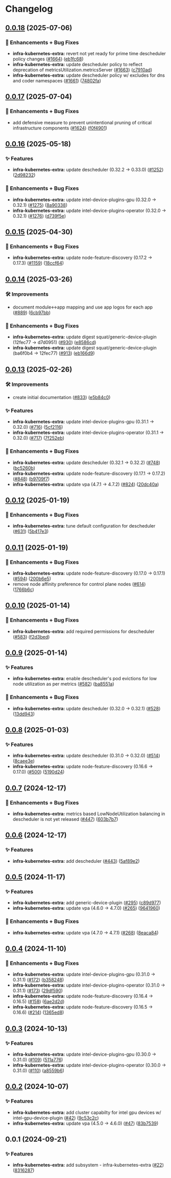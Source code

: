 # Changelog

## [0.0.18](https://github.com/ppat/homelab-ops-kubernetes-apps/compare/infra-kubernetes-extra-v0.0.17...infra-kubernetes-extra-v0.0.18) (2025-07-06)


### 🚀 Enhancements + Bug Fixes

* **infra-kubernetes-extra:** revert not yet ready for prime time descheduler policy changes ([#1664](https://github.com/ppat/homelab-ops-kubernetes-apps/issues/1664)) ([eb1fc68](https://github.com/ppat/homelab-ops-kubernetes-apps/commit/eb1fc6865bee76694a6067108d47390b37f2f9e0))
* **infra-kubernetes-extra:** update descheduler policy to reflect deprecation of metricsUtilization.metricsServer ([#1663](https://github.com/ppat/homelab-ops-kubernetes-apps/issues/1663)) ([c7910ad](https://github.com/ppat/homelab-ops-kubernetes-apps/commit/c7910adc2d276fcf502395734d69e965fe092cfa))
* **infra-kubernetes-extra:** update descheduler policy w/ excludes for dns and coder namespaces ([#1661](https://github.com/ppat/homelab-ops-kubernetes-apps/issues/1661)) ([74802fa](https://github.com/ppat/homelab-ops-kubernetes-apps/commit/74802fa4db985ff009d219b9fa3900494e2e12e0))

## [0.0.17](https://github.com/ppat/homelab-ops-kubernetes-apps/compare/infra-kubernetes-extra-v0.0.16...infra-kubernetes-extra-v0.0.17) (2025-07-04)


### 🚀 Enhancements + Bug Fixes

* add defensive measure to prevent unintentional pruning of critical infrastructure components ([#1624](https://github.com/ppat/homelab-ops-kubernetes-apps/issues/1624)) ([f0f4901](https://github.com/ppat/homelab-ops-kubernetes-apps/commit/f0f4901cbab8f0f98876f5c881a823b96736d4b4))

## [0.0.16](https://github.com/ppat/homelab-ops-kubernetes-apps/compare/infra-kubernetes-extra-v0.0.15...infra-kubernetes-extra-v0.0.16) (2025-05-18)


### ✨ Features

* **infra-kubernetes-extra:** update descheduler (0.32.2 -&gt; 0.33.0) ([#1252](https://github.com/ppat/homelab-ops-kubernetes-apps/issues/1252)) ([2d98232](https://github.com/ppat/homelab-ops-kubernetes-apps/commit/2d98232aa21d0daeb3bb6408cf0d49ec25925479))


### 🚀 Enhancements + Bug Fixes

* **infra-kubernetes-extra:** update intel-device-plugins-gpu (0.32.0 -&gt; 0.32.1) ([#1275](https://github.com/ppat/homelab-ops-kubernetes-apps/issues/1275)) ([8a90338](https://github.com/ppat/homelab-ops-kubernetes-apps/commit/8a90338c657b96e5f3c4a3346d8e6dcb8fc59e4a))
* **infra-kubernetes-extra:** update intel-device-plugins-operator (0.32.0 -&gt; 0.32.1) ([#1276](https://github.com/ppat/homelab-ops-kubernetes-apps/issues/1276)) ([d739f5e](https://github.com/ppat/homelab-ops-kubernetes-apps/commit/d739f5ea10fee21b2f7c70602bc8c0fa31040b2e))

## [0.0.15](https://github.com/ppat/homelab-ops-kubernetes-apps/compare/infra-kubernetes-extra-v0.0.14...infra-kubernetes-extra-v0.0.15) (2025-04-30)


### 🚀 Enhancements + Bug Fixes

* **infra-kubernetes-extra:** update node-feature-discovery (0.17.2 -&gt; 0.17.3) ([#1159](https://github.com/ppat/homelab-ops-kubernetes-apps/issues/1159)) ([18ccf64](https://github.com/ppat/homelab-ops-kubernetes-apps/commit/18ccf6475374718fade96574dc05f335d50d6249))

## [0.0.14](https://github.com/ppat/homelab-ops-kubernetes-apps/compare/infra-kubernetes-extra-v0.0.13...infra-kubernetes-extra-v0.0.14) (2025-03-26)


### 🛠 Improvements

* document module&lt;-&gt;app mapping and use app logos for each app ([#889](https://github.com/ppat/homelab-ops-kubernetes-apps/issues/889)) ([6cb97bb](https://github.com/ppat/homelab-ops-kubernetes-apps/commit/6cb97bb71826434291de7b067983830376f0d12b))


### 🚀 Enhancements + Bug Fixes

* **infra-kubernetes-extra:** update digest squat/generic-device-plugin (12fec77 -&gt; d7d0951) ([#930](https://github.com/ppat/homelab-ops-kubernetes-apps/issues/930)) ([e8586cd](https://github.com/ppat/homelab-ops-kubernetes-apps/commit/e8586cd7817843d8fd7bf3769b1e14685adec8d2))
* **infra-kubernetes-extra:** update digest squat/generic-device-plugin (ba6f0b4 -&gt; 12fec77) ([#913](https://github.com/ppat/homelab-ops-kubernetes-apps/issues/913)) ([eb166d9](https://github.com/ppat/homelab-ops-kubernetes-apps/commit/eb166d9ae26cbca1b949493c59525a78adcffe4a))

## [0.0.13](https://github.com/ppat/homelab-ops-kubernetes-apps/compare/infra-kubernetes-extra-v0.0.12...infra-kubernetes-extra-v0.0.13) (2025-02-26)


### 🛠 Improvements

* create initial documentation ([#833](https://github.com/ppat/homelab-ops-kubernetes-apps/issues/833)) ([e5b84c0](https://github.com/ppat/homelab-ops-kubernetes-apps/commit/e5b84c03920d34e3055bea987b465e04092af030))


### ✨ Features

* **infra-kubernetes-extra:** update intel-device-plugins-gpu (0.31.1 -&gt; 0.32.0) ([#716](https://github.com/ppat/homelab-ops-kubernetes-apps/issues/716)) ([5cf2116](https://github.com/ppat/homelab-ops-kubernetes-apps/commit/5cf2116da2be48373282428f9d5a20318bed0766))
* **infra-kubernetes-extra:** update intel-device-plugins-operator (0.31.1 -&gt; 0.32.0) ([#717](https://github.com/ppat/homelab-ops-kubernetes-apps/issues/717)) ([7f252eb](https://github.com/ppat/homelab-ops-kubernetes-apps/commit/7f252eb47ee000f3c60f9d10f068d1ac44797950))


### 🚀 Enhancements + Bug Fixes

* **infra-kubernetes-extra:** update descheduler (0.32.1 -&gt; 0.32.2) ([#748](https://github.com/ppat/homelab-ops-kubernetes-apps/issues/748)) ([bc5260b](https://github.com/ppat/homelab-ops-kubernetes-apps/commit/bc5260b962b67782818f297e2393fa0f877a19a7))
* **infra-kubernetes-extra:** update node-feature-discovery (0.17.1 -&gt; 0.17.2) ([#848](https://github.com/ppat/homelab-ops-kubernetes-apps/issues/848)) ([b9709f7](https://github.com/ppat/homelab-ops-kubernetes-apps/commit/b9709f7d4dceeddc4a65e120e7bda079c84b5a9a))
* **infra-kubernetes-extra:** update vpa (4.7.1 -&gt; 4.7.2) ([#824](https://github.com/ppat/homelab-ops-kubernetes-apps/issues/824)) ([20dc40a](https://github.com/ppat/homelab-ops-kubernetes-apps/commit/20dc40a732ec698a4d2b831f54f1cca8cb5199a1))

## [0.0.12](https://github.com/ppat/homelab-ops-kubernetes-apps/compare/infra-kubernetes-extra-v0.0.11...infra-kubernetes-extra-v0.0.12) (2025-01-19)


### 🚀 Enhancements + Bug Fixes

* **infra-kubernetes-extra:** tune default configuration for descheduler ([#631](https://github.com/ppat/homelab-ops-kubernetes-apps/issues/631)) ([5b417e3](https://github.com/ppat/homelab-ops-kubernetes-apps/commit/5b417e3acb39e903acb846d8d3249a39339dd399))

## [0.0.11](https://github.com/ppat/homelab-ops-kubernetes-apps/compare/infra-kubernetes-extra-v0.0.10...infra-kubernetes-extra-v0.0.11) (2025-01-19)


### 🚀 Enhancements + Bug Fixes

* **infra-kubernetes-extra:** update node-feature-discovery (0.17.0 -&gt; 0.17.1) ([#594](https://github.com/ppat/homelab-ops-kubernetes-apps/issues/594)) ([200b6e5](https://github.com/ppat/homelab-ops-kubernetes-apps/commit/200b6e55ed6d1f9ca2f91ae75b87bc58b6e438df))
* remove node affinity preference for control plane nodes ([#614](https://github.com/ppat/homelab-ops-kubernetes-apps/issues/614)) ([1766b6c](https://github.com/ppat/homelab-ops-kubernetes-apps/commit/1766b6c5019b6faa22e29c77e44b29153318d60b))

## [0.0.10](https://github.com/ppat/homelab-ops-kubernetes-apps/compare/infra-kubernetes-extra-v0.0.9...infra-kubernetes-extra-v0.0.10) (2025-01-14)


### 🚀 Enhancements + Bug Fixes

* **infra-kubernetes-extra:** add required permissions for descheduler ([#583](https://github.com/ppat/homelab-ops-kubernetes-apps/issues/583)) ([f2d3bed](https://github.com/ppat/homelab-ops-kubernetes-apps/commit/f2d3beda5f97c4fd7dfbba23ddcc50feec5c56f8))

## [0.0.9](https://github.com/ppat/homelab-ops-kubernetes-apps/compare/infra-kubernetes-extra-v0.0.8...infra-kubernetes-extra-v0.0.9) (2025-01-14)


### ✨ Features

* **infra-kubernetes-extra:** enable descheduler's pod evictions for low node utilization as per metrics ([#582](https://github.com/ppat/homelab-ops-kubernetes-apps/issues/582)) ([ba8551a](https://github.com/ppat/homelab-ops-kubernetes-apps/commit/ba8551a472f37d3a6c56af6b9be76b304641621d))


### 🚀 Enhancements + Bug Fixes

* **infra-kubernetes-extra:** update descheduler (0.32.0 -&gt; 0.32.1) ([#528](https://github.com/ppat/homelab-ops-kubernetes-apps/issues/528)) ([13dd943](https://github.com/ppat/homelab-ops-kubernetes-apps/commit/13dd94365d7f0dde815595ff4534199bc8c17262))

## [0.0.8](https://github.com/ppat/homelab-ops-kubernetes-apps/compare/infra-kubernetes-extra-v0.0.7...infra-kubernetes-extra-v0.0.8) (2025-01-03)


### ✨ Features

* **infra-kubernetes-extra:** update descheduler (0.31.0 -&gt; 0.32.0) ([#514](https://github.com/ppat/homelab-ops-kubernetes-apps/issues/514)) ([8caee3e](https://github.com/ppat/homelab-ops-kubernetes-apps/commit/8caee3e7dad8f5937467cb5622c73aa07120cc9e))
* **infra-kubernetes-extra:** update node-feature-discovery (0.16.6 -&gt; 0.17.0) ([#500](https://github.com/ppat/homelab-ops-kubernetes-apps/issues/500)) ([5190d24](https://github.com/ppat/homelab-ops-kubernetes-apps/commit/5190d249f802edb019a9fb5d8682fd93b9b87818))

## [0.0.7](https://github.com/ppat/homelab-ops-kubernetes-apps/compare/infra-kubernetes-extra-v0.0.6...infra-kubernetes-extra-v0.0.7) (2024-12-17)


### 🚀 Enhancements + Bug Fixes

* **infra-kubernetes-extra:** metrics based LowNodeUtilization balancing in descheduler is not yet released ([#447](https://github.com/ppat/homelab-ops-kubernetes-apps/issues/447)) ([603b7b7](https://github.com/ppat/homelab-ops-kubernetes-apps/commit/603b7b734bf78f93b9cbed633954669af478bfc6))

## [0.0.6](https://github.com/ppat/homelab-ops-kubernetes-apps/compare/infra-kubernetes-extra-v0.0.5...infra-kubernetes-extra-v0.0.6) (2024-12-17)


### ✨ Features

* **infra-kubernetes-extra:** add descheduler ([#443](https://github.com/ppat/homelab-ops-kubernetes-apps/issues/443)) ([5af89e2](https://github.com/ppat/homelab-ops-kubernetes-apps/commit/5af89e21cfd8865f598cceb3c0bf03bdf502729a))

## [0.0.5](https://github.com/ppat/homelab-ops-kubernetes-apps/compare/infra-kubernetes-extra-v0.0.4...infra-kubernetes-extra-v0.0.5) (2024-11-17)


### ✨ Features

* **infra-kubernetes-extra:** add generic-device-plugin ([#295](https://github.com/ppat/homelab-ops-kubernetes-apps/issues/295)) ([c89d977](https://github.com/ppat/homelab-ops-kubernetes-apps/commit/c89d977f8140b1dbacc0a364cbb620cc85914fb9))
* **infra-kubernetes-extra:** update vpa (4.6.0 -&gt; 4.7.0) ([#265](https://github.com/ppat/homelab-ops-kubernetes-apps/issues/265)) ([9641960](https://github.com/ppat/homelab-ops-kubernetes-apps/commit/9641960b26453448e13095aec32f560c137ff409))


### 🚀 Enhancements + Bug Fixes

* **infra-kubernetes-extra:** update vpa (4.7.0 -&gt; 4.7.1) ([#268](https://github.com/ppat/homelab-ops-kubernetes-apps/issues/268)) ([8eaca84](https://github.com/ppat/homelab-ops-kubernetes-apps/commit/8eaca841b3f3644ad514f50f90d95321598a14a1))

## [0.0.4](https://github.com/ppat/homelab-ops-kubernetes-apps/compare/infra-kubernetes-extra-v0.0.3...infra-kubernetes-extra-v0.0.4) (2024-11-10)


### 🚀 Enhancements + Bug Fixes

* **infra-kubernetes-extra:** update intel-device-plugins-gpu (0.31.0 -&gt; 0.31.1) ([#172](https://github.com/ppat/homelab-ops-kubernetes-apps/issues/172)) ([b358248](https://github.com/ppat/homelab-ops-kubernetes-apps/commit/b358248e4929fd96bafda79dce30b3c75d53bd49))
* **infra-kubernetes-extra:** update intel-device-plugins-operator (0.31.0 -&gt; 0.31.1) ([#173](https://github.com/ppat/homelab-ops-kubernetes-apps/issues/173)) ([29df590](https://github.com/ppat/homelab-ops-kubernetes-apps/commit/29df590798f1925e292de75a61de174d85d1e960))
* **infra-kubernetes-extra:** update node-feature-discovery (0.16.4 -&gt; 0.16.5) ([#158](https://github.com/ppat/homelab-ops-kubernetes-apps/issues/158)) ([6ae2d2d](https://github.com/ppat/homelab-ops-kubernetes-apps/commit/6ae2d2d456d0d12c65099403855bd130179f7373))
* **infra-kubernetes-extra:** update node-feature-discovery (0.16.5 -&gt; 0.16.6) ([#214](https://github.com/ppat/homelab-ops-kubernetes-apps/issues/214)) ([1365ed8](https://github.com/ppat/homelab-ops-kubernetes-apps/commit/1365ed80f74f4ede2178d7bcf709a5bf6baa3c37))

## [0.0.3](https://github.com/ppat/homelab-ops-kubernetes-apps/compare/infra-kubernetes-extra-v0.0.2...infra-kubernetes-extra-v0.0.3) (2024-10-13)


### ✨ Features

* **infra-kubernetes-extra:** update intel-device-plugins-gpu (0.30.0 -&gt; 0.31.0) ([#109](https://github.com/ppat/homelab-ops-kubernetes-apps/issues/109)) ([511a776](https://github.com/ppat/homelab-ops-kubernetes-apps/commit/511a776d41fb1143b4b953aba229226ed6978147))
* **infra-kubernetes-extra:** update intel-device-plugins-operator (0.30.0 -&gt; 0.31.0) ([#110](https://github.com/ppat/homelab-ops-kubernetes-apps/issues/110)) ([a8559b6](https://github.com/ppat/homelab-ops-kubernetes-apps/commit/a8559b66421b9c5767bbfad620a6816921c55323))

## [0.0.2](https://github.com/ppat/homelab-ops-kubernetes-apps/compare/infra-kubernetes-extra-v0.0.1...infra-kubernetes-extra-v0.0.2) (2024-10-07)


### ✨ Features

* **infra-kubernetes-extra:** add cluster capabilty for intel gpu devices w/ intel-gpu-device-plugin ([#42](https://github.com/ppat/homelab-ops-kubernetes-apps/issues/42)) ([9c53c2c](https://github.com/ppat/homelab-ops-kubernetes-apps/commit/9c53c2c89f3f130118765dcc3620cbc10cfcf2a9))
* **infra-kubernetes-extra:** update vpa (4.5.0 -&gt; 4.6.0) ([#47](https://github.com/ppat/homelab-ops-kubernetes-apps/issues/47)) ([83b7539](https://github.com/ppat/homelab-ops-kubernetes-apps/commit/83b7539151571d2a3c42b809655757c76b7f7b81))

## 0.0.1 (2024-09-21)


### ✨ Features

* **infra-kubernetes-extra:** add subsystem - infra-kubernetes-extra ([#22](https://github.com/ppat/homelab-ops-kubernetes-apps/issues/22)) ([8316287](https://github.com/ppat/homelab-ops-kubernetes-apps/commit/8316287cfab78c574d3c64c3be6ef7b64bf5f9df))
